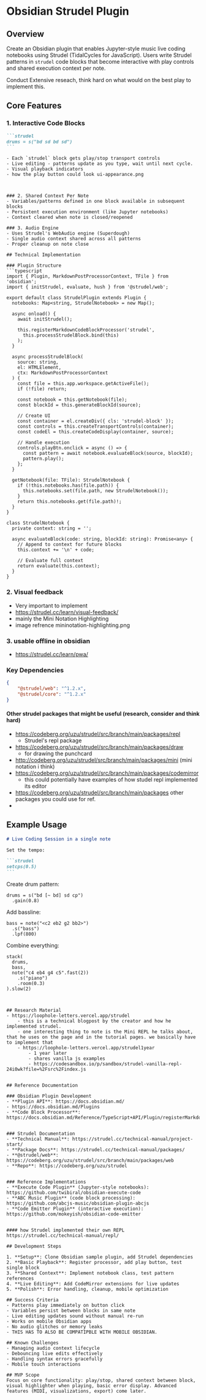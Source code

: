 # Obsidian Strudel Plugin

## Overview

Create an Obsidian plugin that enables Jupyter-style music live coding notebooks using Strudel (TidalCycles for JavaScript). Users write Strudel patterns in `strudel` code blocks that become interactive with play controls and shared execution context per note.

Conduct Extensive reseach, think hard on what would on the best play to implement this.

## Core Features

### 1. Interactive Code Blocks

````markdown
```strudel
drums = s("bd sd bd sd")
```
````

````
- Each `strudel` block gets play/stop transport controls
- Live editing - patterns update as you type, wait until next cycle.
- Visual playback indicators
- how the play button could look ui-appearance.png



### 2. Shared Context Per Note
- Variables/patterns defined in one block available in subsequent blocks
- Persistent execution environment (like Jupyter notebooks)
- Context cleared when note is closed/reopened

### 3. Audio Engine
- Uses Strudel's WebAudio engine (Superdough)
- Single audio context shared across all patterns
- Proper cleanup on note close

## Technical Implementation

### Plugin Structure
```typescript
import { Plugin, MarkdownPostProcessorContext, TFile } from 'obsidian';
import { initStrudel, evaluate, hush } from '@strudel/web';

export default class StrudelPlugin extends Plugin {
  notebooks: Map<string, StrudelNotebook> = new Map();

  async onload() {
    await initStrudel();

    this.registerMarkdownCodeBlockProcessor('strudel',
      this.processStrudelBlock.bind(this)
    );
  }

  async processStrudelBlock(
    source: string,
    el: HTMLElement,
    ctx: MarkdownPostProcessorContext
  ) {
    const file = this.app.workspace.getActiveFile();
    if (!file) return;

    const notebook = this.getNotebook(file);
    const blockId = this.generateBlockId(source);

    // Create UI
    const container = el.createDiv({ cls: 'strudel-block' });
    const controls = this.createTransportControls(container);
    const codeEl = this.createCodeDisplay(container, source);

    // Handle execution
    controls.playBtn.onclick = async () => {
      const pattern = await notebook.evaluateBlock(source, blockId);
      pattern.play();
    };
  }

  getNotebook(file: TFile): StrudelNotebook {
    if (!this.notebooks.has(file.path)) {
      this.notebooks.set(file.path, new StrudelNotebook());
    }
    return this.notebooks.get(file.path)!;
  }
}

class StrudelNotebook {
  private context: string = '';

  async evaluateBlock(code: string, blockId: string): Promise<any> {
    // Append to context for future blocks
    this.context += '\n' + code;

    // Evaluate full context
    return evaluate(this.context);
  }
}
````

### 2. Visual feedback

-   Very important to implement
-   https://strudel.cc/learn/visual-feedback/
-   mainly the Mini Notation Highlighting
-   image refrence mininotation-highlighting.png

### 3. usable offline in obsidian

-   https://strudel.cc/learn/pwa/

### Key Dependencies

```json
{
	"@strudel/web": "^1.2.x",
	"@strudel/core": "^1.2.x"
}
```

#### Other strudel packages that might be useful (research, consider and think hard)

-   https://codeberg.org/uzu/strudel/src/branch/main/packages/repl
    -   Strudel's repl package
-   https://codeberg.org/uzu/strudel/src/branch/main/packages/draw
    -   for drawing the punchcard
-   http://codeberg.org/uzu/strudel/src/branch/main/packages/mini (mini notation i think)
-   https://codeberg.org/uzu/strudel/src/branch/main/packages/codemirror
    -   this could potentially have examples of how studel repl implemented its editor
-   https://codeberg.org/uzu/strudel/src/branch/main/packages other packages you could use for ref.
-

## Example Usage

````markdown
# Live Coding Session in a single note

Set the tempo:

```strudel
setcps(0.5)
```
````

Create drum pattern:

```strudel
drums = s("bd [~ bd] sd cp")
  .gain(0.8)
```

Add bassline:

```strudel
bass = note("<c2 eb2 g2 bb2>")
  .s("bass")
  .lpf(800)
```

Combine everything:

```strudel
stack(
  drums,
  bass,
  note("c4 eb4 g4 c5".fast(2))
    .s("piano")
    .room(0.3)
).slow(2)
```

```


## Research Material
- https://loophole-letters.vercel.app/strudel
	- this is a technical blogpost by the creator and how he implemented strudel.
	- one interesting thing to note is the Mini REPL he talks about, that he uses on the page and in the tutorial pages. we basically have to implement that
	- https://loophole-letters.vercel.app/strudel1year
		- 1 year later
		- shares vanilla js examples
		- https://codesandbox.io/p/sandbox/strudel-vanilla-repl-24i0wk?file=%2Fsrc%2Findex.js


## Reference Documentation

### Obsidian Plugin Development
- **Plugin API**: https://docs.obsidian.md/
- https://docs.obsidian.md/Plugins
- **Code Block Processor**: https://docs.obsidian.md/Reference/TypeScript+API/Plugin/registerMarkdownCodeBlockProcessor


### Strudel Documentation
- **Technical Manual**: https://strudel.cc/technical-manual/project-start/
- **Package Docs**: https://strudel.cc/technical-manual/packages/
- **@strudel/web**: https://codeberg.org/uzu/strudel/src/branch/main/packages/web
- **Repo**: https://codeberg.org/uzu/strudel


### Reference Implementations
- **Execute Code Plugin** (Jupyter-style notebooks): https://github.com/twibiral/obsidian-execute-code
- **ABC Music Plugin** (code block processing): https://github.com/abcjs-music/obsidian-plugin-abcjs
- **Code Emitter Plugin** (interactive execution): https://github.com/mokeyish/obsidian-code-emitter


#### how Strudel implemented their own REPL
https://strudel.cc/technical-manual/repl/

## Development Steps

1. **Setup**: Clone Obsidian sample plugin, add Strudel dependencies
2. **Basic Playback**: Register processor, add play button, test single block
3. **Shared Context**: Implement notebook class, test pattern references
4. **Live Editing**: Add CodeMirror extensions for live updates
5. **Polish**: Error handling, cleanup, mobile optimization

## Success Criteria
- Patterns play immediately on button click
- Variables persist between blocks in same note
- Live editing updates sound without manual re-run
- Works on mobile Obsidian apps
- No audio glitches or memory leaks
- THIS HAS TO ALSO BE COMPATIPBLE WITH MOBILE OBSIDIAN.

## Known Challenges
- Managing audio context lifecycle
- Debouncing live edits effectively
- Handling syntax errors gracefully
- Mobile touch interactions

## MVP Scope
Focus on core functionality: play/stop, shared context between block, visual highlighter when playing, basic error display. Advanced features (MIDI, visualizations, export) come later.
```
